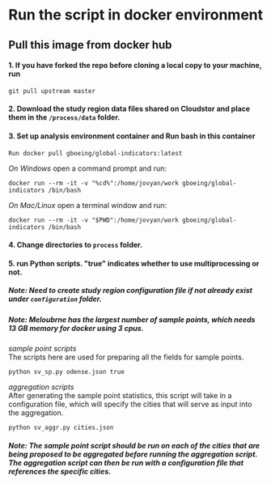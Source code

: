 # Run the script in docker environment
## Pull this image from docker hub

#### 1. If you have forked the repo before cloning a local copy to your machine, run
```
git pull upstream master
```

#### 2. Download the study region data files shared on Cloudstor and place them in the `/process/data` folder.


#### 3. Set up analysis environment container and Run bash in this container

```
Run docker pull gboeing/global-indicators:latest
```

*On Windows* open a command prompt and run:
```
docker run --rm -it -v "%cd%":/home/jovyan/work gboeing/global-indicators /bin/bash
```

*On Mac/Linux* open a terminal window and run:
```
docker run --rm -it -v "$PWD":/home/jovyan/work gboeing/global-indicators /bin/bash
```

#### 4. Change directories to `process` folder.


#### 5. run Python scripts. "true" indicates whether to use multiprocessing or not.
##### Note: Need to create study region configuration file if not already exist under `configuration` folder.  
##### Note: Meloubrne has the largest number of sample points, which needs 13 GB memory for docker using 3 cpus.  

*sample point scripts*    
The scripts here are used for preparing all the fields for sample points.
```
python sv_sp.py odense.json true
```

*aggregation scripts*   
After generating the sample point statistics, this script will take in a configuration file, which will specify the cities that will serve as input into the aggregation.
```
python sv_aggr.py cities.json
```

##### Note: The sample point script should be run on each of the cities that are being proposed to be aggregated before running the aggregation script. The aggregation script can then be run with a configuration file that references the specific cities.
